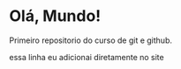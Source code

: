 # Olá, Mundo!
 Primeiro repositorio do curso de git e github.

essa linha eu adicionai diretamente no site
